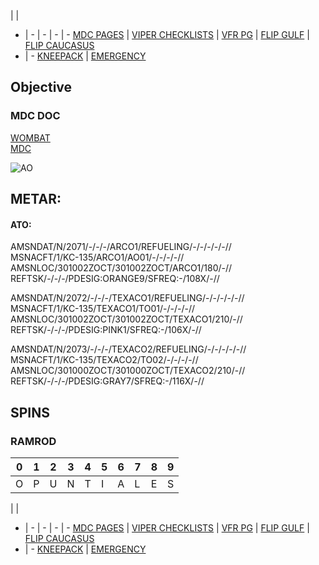  |  | 
- | - | - | - | -
[MDC PAGES](/MDCPAGES.MD) | [VIPER CHECKLISTS](/F16START.MD) | [VFR PG](/VFR_OMAM.MD) | [FLIP GULF](https://www.dropbox.com/s/sp91zf63rx0esao/FLIP_GULFR2_EC1.pdf?dl=0) | [FLIP CAUCASUS](https://www.dropbox.com/s/ppiqy9ba7i8h8op/FLIP_CAUR_EC1.pdf?dl=0)
- | - 
[KNEEPACK](/VIPER/388KNEE11.pdf) | [EMERGENCY](/VIPER/EMERG191221.pdf)

## Objective


### MDC DOC
[WOMBAT](/WOMBAT.pdf)  
[MDC](/XXX.pdf)

![AO](--E10.PNG)

## METAR: 

#### ATO: 

AMSNDAT/N/2071/-/-/-/ARCO1/REFUELING/-/-/-/-/-//  
MSNACFT/1/KC-135/ARCO1/AO01/-/-/-/-//  
AMSNLOC/301002ZOCT/301002ZOCT/ARCO1/180/-//  
REFTSK/-/-/-/PDESIG:ORANGE9/SFREQ:-/108X/-//  

AMSNDAT/N/2072/-/-/-/TEXACO1/REFUELING/-/-/-/-/-//  
MSNACFT/1/KC-135/TEXACO1/TO01/-/-/-/-//  
AMSNLOC/301002ZOCT/301002ZOCT/TEXACO1/210/-//  
REFTSK/-/-/-/PDESIG:PINK1/SFREQ:-/106X/-//  

AMSNDAT/N/2073/-/-/-/TEXACO2/REFUELING/-/-/-/-/-//  
MSNACFT/1/KC-135/TEXACO2/TO02/-/-/-/-//  
AMSNLOC/301000ZOCT/301000ZOCT/TEXACO2/210/-//  
REFTSK/-/-/-/PDESIG:GRAY7/SFREQ:-/116X/-//  
  

## SPINS

### RAMROD

| 0 | 1 | 2 | 3 | 4 | 5 | 6 | 7 | 8 | 9 |
| - | - | - | - | - | - | - | - | - | - |
| O | P | U | N | T | I | A | L | E | S | 


 |  | 
- | - | - | - | -
[MDC PAGES](/MDCPAGES.MD) | [VIPER CHECKLISTS](/F16START.MD) | [VFR PG](/VFR_OMAM.MD) | [FLIP GULF](https://www.dropbox.com/s/sp91zf63rx0esao/FLIP_GULFR2_EC1.pdf?dl=0) | [FLIP CAUCASUS](https://www.dropbox.com/s/ppiqy9ba7i8h8op/FLIP_CAUR_EC1.pdf?dl=0)
- | - 
[KNEEPACK](/VIPER/388KNEE11.pdf) | [EMERGENCY](/VIPER/EMERG191221.pdf)

